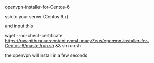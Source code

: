 openvpn-installer-for-Centos-6

ssh to your server (Centos 6.x)

and input this

wget --no-check-certificate https://raw.githubusercontent.com/LunacyZeus/openvpn-installer-for-Centos-6/master/run.sh && sh run.sh

the openvpn will install in a few seconds
